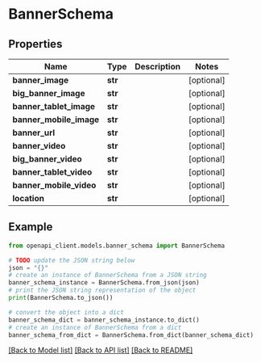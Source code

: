 # BannerSchema


## Properties

Name | Type | Description | Notes
------------ | ------------- | ------------- | -------------
**banner_image** | **str** |  | [optional] 
**big_banner_image** | **str** |  | [optional] 
**banner_tablet_image** | **str** |  | [optional] 
**banner_mobile_image** | **str** |  | [optional] 
**banner_url** | **str** |  | [optional] 
**banner_video** | **str** |  | [optional] 
**big_banner_video** | **str** |  | [optional] 
**banner_tablet_video** | **str** |  | [optional] 
**banner_mobile_video** | **str** |  | [optional] 
**location** | **str** |  | [optional] 

## Example

```python
from openapi_client.models.banner_schema import BannerSchema

# TODO update the JSON string below
json = "{}"
# create an instance of BannerSchema from a JSON string
banner_schema_instance = BannerSchema.from_json(json)
# print the JSON string representation of the object
print(BannerSchema.to_json())

# convert the object into a dict
banner_schema_dict = banner_schema_instance.to_dict()
# create an instance of BannerSchema from a dict
banner_schema_from_dict = BannerSchema.from_dict(banner_schema_dict)
```
[[Back to Model list]](../README.md#documentation-for-models) [[Back to API list]](../README.md#documentation-for-api-endpoints) [[Back to README]](../README.md)



